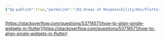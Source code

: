 ```yaml
---
{"dg-publish":true,"permalink":"/02.Areas of Responsibility/Dev/Flutter/Flutter -  단일 Widget 정렬/","tags":["dev","flutter"],"noteIcon":""}
---
```




[https://stackoverflow.com/questions/53716571/how-to-align-single-widgets-in-flutter](https://stackoverflow.com/questions/53716571/how-to-align-single-widgets-in-flutter)